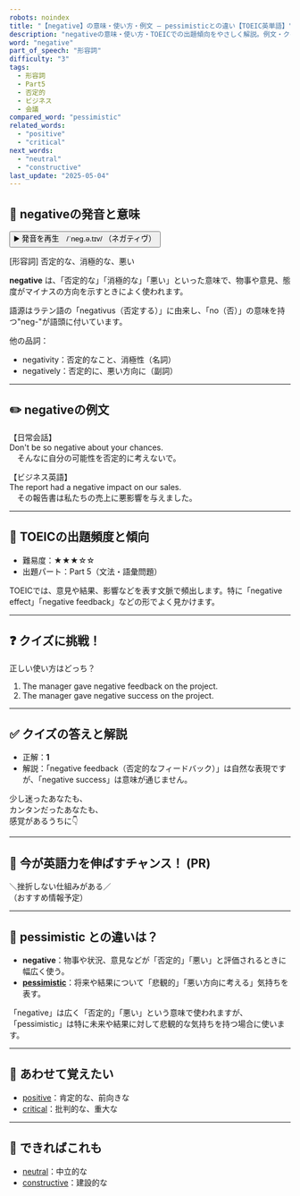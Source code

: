 ```yaml
---
robots: noindex
title: "【negative】の意味・使い方・例文 ― pessimisticとの違い【TOEIC英単語】"
description: "negativeの意味・使い方・TOEICでの出題傾向をやさしく解説。例文・クイズ付きでpessimisticとの違いもわかりやすく学べます。"
word: "negative"
part_of_speech: "形容詞"
difficulty: "3"
tags:
  - 形容詞
  - Part5
  - 否定的
  - ビジネス
  - 会議
compared_word: "pessimistic"
related_words:
  - "positive"
  - "critical"
next_words:
  - "neutral"
  - "constructive"
last_update: "2025-05-04"
---
```


## 🔰 negativeの発音と意味

<button class="play-audio" onclick="playTTS('negative')">
  <span class="play-audio-main">
    ▶️ 発音を再生　/ˈneɡ.ə.tɪv/
  </span>
  <span class="play-audio-sub">
    （ネガティヴ）
  </span>
</button>

[形容詞] 否定的な、消極的な、悪い

**negative** は、「否定的な」「消極的な」「悪い」といった意味で、物事や意見、態度がマイナスの方向を示すときによく使われます。

語源はラテン語の「negativus（否定する）」に由来し、「no（否）」の意味を持つ"neg-"が語頭に付いています。

他の品詞：  
- negativity：否定的なこと、消極性（名詞）
- negatively：否定的に、悪い方向に（副詞）

---

## ✏️ negativeの例文

【日常会話】  
Don't be so negative about your chances.  
　そんなに自分の可能性を否定的に考えないで。

【ビジネス英語】  
The report had a negative impact on our sales.  
　その報告書は私たちの売上に悪影響を与えました。

---

## 🎯 TOEICの出題頻度と傾向

- 難易度：★★★☆☆
- 出題パート：Part 5（文法・語彙問題）

TOEICでは、意見や結果、影響などを表す文脈で頻出します。特に「negative effect」「negative feedback」などの形でよく見かけます。

---

## ❓ クイズに挑戦！

正しい使い方はどっち？

1. The manager gave negative feedback on the project.  
2. The manager gave negative success on the project.

---

## ✅ クイズの答えと解説

- 正解：**1**
- 解説：「negative feedback（否定的なフィードバック）」は自然な表現ですが、「negative success」は意味が通じません。

少し迷ったあなたも、  
カンタンだったあなたも、  
感覚があるうちに👇️

---

## 🚀 今が英語力を伸ばすチャンス！ (PR)

<div class="info-center">
＼挫折しない仕組みがある／<br>  
（おすすめ情報予定）
</div>

---

## 🤔  pessimistic との違いは？

- **negative**：物事や状況、意見などが「否定的」「悪い」と評価されるときに幅広く使う。
- **[pessimistic](/pessimistic)**：将来や結果について「悲観的」「悪い方向に考える」気持ちを表す。

「negative」は広く「否定的」「悪い」という意味で使われますが、「pessimistic」は特に未来や結果に対して悲観的な気持ちを持つ場合に使います。

---

## 🧩 あわせて覚えたい

- [positive](/positive)：肯定的な、前向きな
- [critical](/critical)：批判的な、重大な

---

## 📖 できればこれも

- [neutral](/neutral)：中立的な
- [constructive](/constructive)：建設的な

<!-- cvid: aid25_bid35 -->
